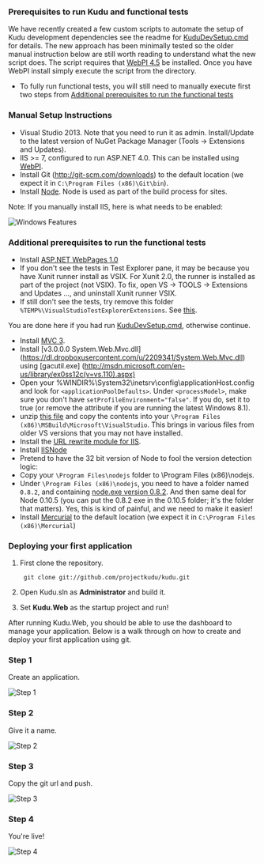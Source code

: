 ### Prerequisites to run Kudu and functional tests
We have recently created a few custom scripts to automate the setup of Kudu development dependencies
see the readme for [KuduDevSetup.cmd](https://github.com/projectkudu/kudu/tree/master/Setup) for details. The new approach has been minimally tested so the older manual instruction below are still worth reading to understand what the new script does. The script requires that [WebPI 4.5](http://www.microsoft.com/web/downloads/platform.aspx) be installed. Once you have WebPI install simply execute the script from the directory.

* To fully run functional tests, you will still need to manually execute first two steps from [Additional prerequisites to run the functional tests](https://github.com/projectkudu/kudu/wiki/Getting-started#additional-prerequisites-to-run-the-functional-tests)

### Manual Setup Instructions
* Visual Studio 2013. Note that you need to run it as admin. Install/Update to the latest version of NuGet Package Manager (Tools -> Extensions and Updates).
* IIS >= 7, configured to run ASP.NET 4.0. This can be installed using [WebPI](http://www.microsoft.com/web/downloads/platform.aspx).
* Install Git (http://git-scm.com/downloads) to the default location (we expect it in ```C:\Program Files (x86)\Git\bin```).
* Install [Node](http://nodejs.org/). Node is used as part of the build process for sites.

Note: If you manually install IIS, here is what needs to be enabled:

![Windows Features](http://i.imgur.com/ZdFpz.png)

### Additional prerequisites to run the functional tests

* Install [ASP.NET WebPages 1.0](http://www.microsoft.com/en-us/download/details.aspx?id=15979)
* If you don't see the tests in Test Explorer pane, it may be because you have Xunit runner install as VSIX.  For Xunit 2.0, the runner is installed as part of the project (not VSIX).  To fix, open VS -> TOOLS -> Extensions and Updates ..., and uninstall Xunit runner VSIX. 
* If still don't see the tests, try remove this folder `%TEMP%\VisualStudioTestExplorerExtensions`.  See [this](http://xunit.github.io/docs/running-tests-in-vs.html).

You are done here if you had run [KuduDevSetup.cmd](https://github.com/projectkudu/kudu/tree/master/Setup), otherwise continue.

* Install [MVC 3](http://www.asp.net/mvc/mvc3).
* Install [v3.0.0.0 System.Web.Mvc.dll] (https://dl.dropboxusercontent.com/u/2209341/System.Web.Mvc.dll) using [gacutil.exe] (http://msdn.microsoft.com/en-us/library/ex0ss12c(v=vs.110).aspx)
* Open your %WINDIR%\System32\inetsrv\config\applicationHost.config and look for `<applicationPoolDefaults>`. Under `<processModel>`, make sure you don't have `setProfileEnvironment="false"`. If you do, set it to true (or remove the attribute if you are running the latest Windows 8.1).
* unzip [this file](https://dl.dropboxusercontent.com/u/2209341/Kudu_Progx86_Msbuild_Microsoft_VisualStudio.zip) and copy the contents into your `\Program Files (x86)\MSBuild\Microsoft\VisualStudio`. This brings in various files from older VS versions that you may not have installed.
* Install the [URL rewrite module for IIS](http://www.iis.net/download/URLRewrite).
* Install [IISNode](https://github.com/Azure/iisnode/releases/download/v0.2.11/iisnode-full-v0.2.11-x64.msi)
* Pretend to have the 32 bit version of Node to fool the version detection logic:
 * Copy your `\Program Files\nodejs` folder to \Program Files (x86)\nodejs.
 * Under `\Program Files (x86)\nodejs`, you need to have a folder named `0.8.2`, and containing [node.exe version 0.8.2](http://nodejs.org/dist/v0.8.2/node.exe). And then same deal for Node 0.10.5 (you can put the 0.8.2 exe in the 0.10.5 folder; it's the folder that matters). Yes, this is kind of painful, and we need to make it easier!
* Install [Mercurial](http://mercurial.selenic.com/downloads) to the default location (we expect it in ```C:\Program Files (x86)\Mercurial```)


### Deploying your first application
1. First clone the repository.

        git clone git://github.com/projectkudu/kudu.git

3. Open Kudu.sln as **Administrator** and build it.

4. Set **Kudu.Web** as the startup project and run!

After running Kudu.Web, you should be able to use the dashboard to manage your application. Below is a walk through on how to create and deploy your first application using git.

### Step 1
Create an application.

![Step 1](http://i.imgur.com/pScf7.png)

### Step 2
Give it a name.

![Step 2](http://i.imgur.com/xebWn.png)

### Step 3
Copy the git url and push.

![Step 3](http://i.imgur.com/vsWqb.png)

### Step 4
You're live!

![Step 4](http://i.imgur.com/zN5lf.png)